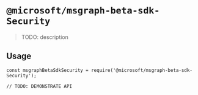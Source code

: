 # `@microsoft/msgraph-beta-sdk-Security`

> TODO: description

## Usage

```
const msgraphBetaSdkSecurity = require('@microsoft/msgraph-beta-sdk-Security');

// TODO: DEMONSTRATE API
```
